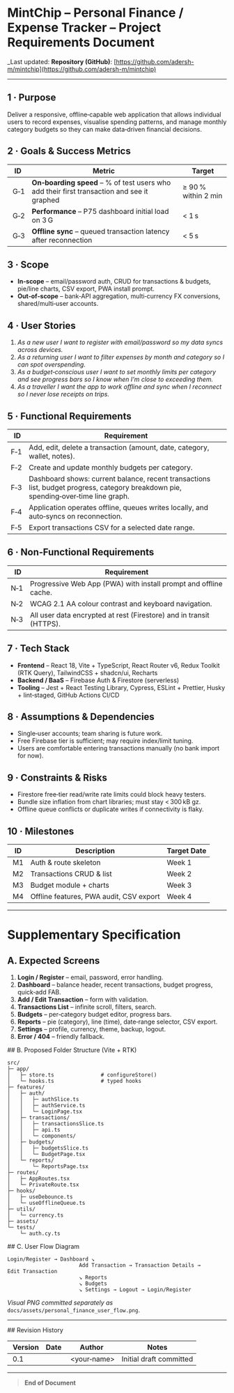# MintChip – Personal Finance / Expense Tracker – Project Requirements Document

\_Last updated: <!--2025-07-16-->
**Repository (GitHub)**: [https://github.com/adersh-m/mintchip](https://github.com/adersh-m/mintchip)

---

## 1 · Purpose

Deliver a responsive, offline‑capable web application that allows individual users to record expenses, visualise spending patterns, and manage monthly category budgets so they can make data‑driven financial decisions.

## 2 · Goals & Success Metrics

| ID   | Metric                                                                                     | Target              |
| ---- | ------------------------------------------------------------------------------------------ | ------------------- |
|  G‑1 | **On‑boarding speed** – % of test users who add their first transaction and see it graphed | ≥ 90 % within 2 min |
|  G‑2 | **Performance** – P75 dashboard initial load on 3 G                                        | < 1 s               |
|  G‑3 | **Offline sync** – queued transaction latency after reconnection                           | < 5 s               |

## 3 · Scope

* **In‑scope** – email/password auth, CRUD for transactions & budgets, pie/line charts, CSV export, PWA install prompt.
* **Out‑of‑scope** – bank‑API aggregation, multi‑currency FX conversions, shared/multi‑user accounts.

## 4 · User Stories

1. *As a new user I want to register with email/password so my data syncs across devices.*
2. *As a returning user I want to filter expenses by month and category so I can spot overspending.*
3. *As a budget‑conscious user I want to set monthly limits per category and see progress bars so I know when I’m close to exceeding them.*
4. *As a traveller I want the app to work offline and sync when I reconnect so I never lose receipts on trips.*

## 5 · Functional Requirements

|  ID | Requirement                                                                                                                         |
| --- | ----------------------------------------------------------------------------------------------------------------------------------- |
| F‑1 | Add, edit, delete a transaction (amount, date, category, wallet, notes).                                                            |
| F‑2 | Create and update monthly budgets per category.                                                                                     |
| F‑3 | Dashboard shows: current balance, recent transactions list, budget progress, category breakdown pie, spending‑over‑time line graph. |
| F‑4 | Application operates offline, queues writes locally, and auto‑syncs on reconnection.                                                |
| F‑5 | Export transactions CSV for a selected date range.                                                                                  |

## 6 · Non‑Functional Requirements

|  ID | Requirement                                                         |
| --- | ------------------------------------------------------------------- |
| N‑1 | Progressive Web App (PWA) with install prompt and offline cache.    |
| N‑2 | WCAG 2.1 AA colour contrast and keyboard navigation.                |
| N‑3 | All user data encrypted at rest (Firestore) and in transit (HTTPS). |

## 7 · Tech Stack

* **Frontend** – React 18, Vite + TypeScript, React Router v6, Redux Toolkit (RTK Query), TailwindCSS + shadcn/ui, Recharts
* **Backend / BaaS** – Firebase Auth & Firestore (serverless)
* **Tooling** – Jest + React Testing Library, Cypress, ESLint + Prettier, Husky + lint‑staged, GitHub Actions CI/CD

## 8 · Assumptions & Dependencies

* Single‑user accounts; team sharing is future work.
* Free Firebase tier is sufficient; may require index/limit tuning.
* Users are comfortable entering transactions manually (no bank import for now).

## 9 · Constraints & Risks

* Firestore free‑tier read/write rate limits could block heavy testers.
* Bundle size inflation from chart libraries; must stay < 300 kB gz.
* Offline queue conflicts or duplicate writes if connectivity is flaky.

## 10 · Milestones

|  ID | Description                             | Target Date |
| --- | --------------------------------------- | ----------- |
|  M1 | Auth & route skeleton                   | Week 1      |
|  M2 | Transactions CRUD & list                | Week 2      |
|  M3 | Budget module + charts                  | Week 3      |
|  M4 | Offline features, PWA audit, CSV export | Week 4      |

---

# Supplementary Specification

## A. Expected Screens

1. **Login / Register** – email, password, error handling.
2. **Dashboard** – balance header, recent transactions, budget progress, quick‑add FAB.
3. **Add / Edit Transaction** – form with validation.
4. **Transactions List** – infinite scroll, filters, search.
5. **Budgets** – per‑category budget editor, progress bars.
6. **Reports** – pie (category), line (time), date‑range selector, CSV export.
7. **Settings** – profile, currency, theme, backup, logout.
8. **Error / 404** – friendly fallback.

\## B. Proposed Folder Structure (Vite + RTK)

```text
src/
├─ app/
│   ├─ store.ts               # configureStore()
│   └─ hooks.ts               # typed hooks
├─ features/
│   ├─ auth/
│   │   ├─ authSlice.ts
│   │   ├─ authService.ts
│   │   └─ LoginPage.tsx
│   ├─ transactions/
│   │   ├─ transactionsSlice.ts
│   │   ├─ api.ts
│   │   └─ components/
│   ├─ budgets/
│   │   ├─ budgetsSlice.ts
│   │   └─ BudgetPage.tsx
│   └─ reports/
│       └─ ReportsPage.tsx
├─ routes/
│   ├─ AppRoutes.tsx
│   └─ PrivateRoute.tsx
├─ hooks/
│   ├─ useDebounce.ts
│   └─ useOfflineQueue.ts
├─ utils/
│   └─ currency.ts
├─ assets/
└─ tests/
    └─ auth.cy.ts
```

\## C. User Flow Diagram

```
Login/Register → Dashboard ↘
                       Add Transaction → Transaction Details → Edit Transaction
                       ↘ Reports
                       ↘ Budgets
                       ↘ Settings → Logout → Login/Register
```

*Visual PNG committed separately as* `docs/assets/personal_finance_user_flow.png`.

---

\## Revision History

|  Version | Date              | Author        | Notes                   |
| -------- | ----------------- | ------------- | ----------------------- |
|  0.1     | <!--YYYY‑MM‑DD--> |  \<your‑name> | Initial draft committed |

---

> **End of Document**

